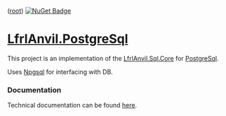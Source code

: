 ﻿([root](https://github.com/CalionVarduk/LfrlAnvil/blob/main/readme.md))
[![NuGet Badge](https://buildstats.info/nuget/LfrlAnvil.PostgreSql)](https://www.nuget.org/packages/LfrlAnvil.PostgreSql/)

# [LfrlAnvil.PostgreSql](https://github.com/CalionVarduk/LfrlAnvil/tree/main/src/LfrlAnvil.Sql/LfrlAnvil.PostgreSql)

This project is an implementation
of the [LfrlAnvil.Sql.Core](https://github.com/CalionVarduk/LfrlAnvil/blob/main/src/LfrlAnvil.Sql/LfrlAnvil.Sql.Core/.docs/readme.md)
for [PostgreSql](https://www.postgresql.org/).

Uses [Npgsql](https://www.nuget.org/packages/Npgsql) for interfacing with DB.

### Documentation

Technical documentation can be found [here](https://calionvarduk.github.io/LfrlAnvil/api/LfrlAnvil.PostgreSql/LfrlAnvil.PostgreSql.html).

